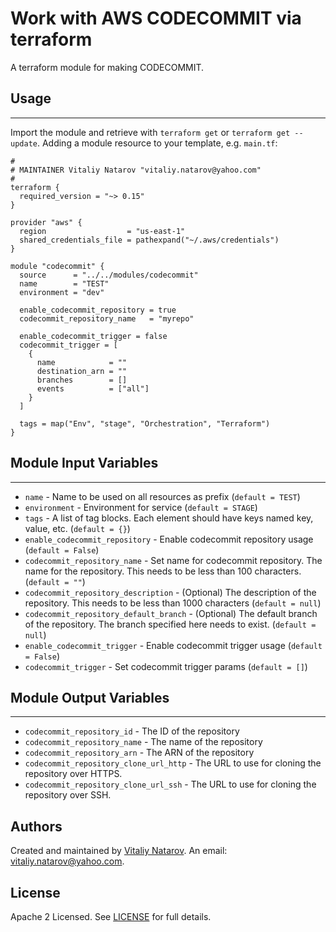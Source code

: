 # Work with AWS CODECOMMIT via terraform

A terraform module for making CODECOMMIT.


## Usage
----------------------
Import the module and retrieve with ```terraform get``` or ```terraform get --update```. Adding a module resource to your template, e.g. `main.tf`:

```
#
# MAINTAINER Vitaliy Natarov "vitaliy.natarov@yahoo.com"
#
terraform {
  required_version = "~> 0.15"
}

provider "aws" {
  region                  = "us-east-1"
  shared_credentials_file = pathexpand("~/.aws/credentials")
}

module "codecommit" {
  source      = "../../modules/codecommit"
  name        = "TEST"
  environment = "dev"

  enable_codecommit_repository = true
  codecommit_repository_name   = "myrepo"

  enable_codecommit_trigger = false
  codecommit_trigger = [
    {
      name            = ""
      destination_arn = ""
      branches        = []
      events          = ["all"]
    }
  ]

  tags = map("Env", "stage", "Orchestration", "Terraform")
}
```

## Module Input Variables
----------------------
- `name` - Name to be used on all resources as prefix (`default = TEST`)
- `environment` - Environment for service (`default = STAGE`)
- `tags` - A list of tag blocks. Each element should have keys named key, value, etc. (`default = {}`)
- `enable_codecommit_repository` - Enable codecommit repository usage (`default = False`)
- `codecommit_repository_name` - Set name for codecommit repository. The name for the repository. This needs to be less than 100 characters. (`default = ""`)
- `codecommit_repository_description` - (Optional) The description of the repository. This needs to be less than 1000 characters (`default = null`)
- `codecommit_repository_default_branch` - (Optional) The default branch of the repository. The branch specified here needs to exist. (`default = null`)
- `enable_codecommit_trigger` - Enable codecommit trigger usage (`default = False`)
- `codecommit_trigger` - Set codecommit trigger params (`default = []`)

## Module Output Variables
----------------------
- `codecommit_repository_id` - The ID of the repository
- `codecommit_repository_name` - The name of the repository
- `codecommit_repository_arn` - The ARN of the repository
- `codecommit_repository_clone_url_http` - The URL to use for cloning the repository over HTTPS.
- `codecommit_repository_clone_url_ssh` - The URL to use for cloning the repository over SSH.


## Authors

Created and maintained by [Vitaliy Natarov](https://github.com/SebastianUA). An email: [vitaliy.natarov@yahoo.com](vitaliy.natarov@yahoo.com).

## License

Apache 2 Licensed. See [LICENSE](https://github.com/SebastianUA/terraform/blob/master/LICENSE) for full details.
